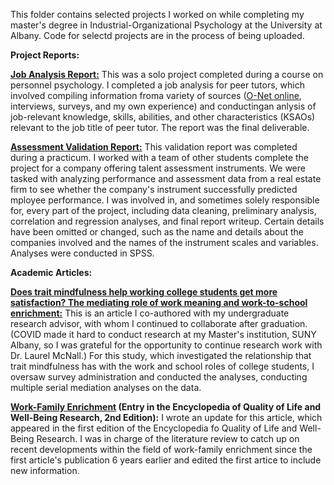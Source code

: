 This folder contains selected projects I worked on while completing my master's degree in Industrial-Organizational Psychology at the University at Albany. Code for selectd projects are in the process of being uploaded.

<b>Project Reports:</b>

<b><a href="https://livealbany-my.sharepoint.com/:w:/r/personal/mbennett3_albany_edu/_layouts/15/Doc.aspx?sourcedoc=%7BDFB5BE87-0282-4E8D-8BF0-847C65F118C2%7D&file=Job%20Analysis.docx&action=default&mobileredirect=true">Job Analysis Report:</b></a> This was a solo project completed during a course on personnel psychology. I completed a job analysis for peer tutors, which involved compiling information froma variety of sources (<a href="https://www.onetonline.org/">O-Net online</a>, interviews, surveys, and my own experience) and conductingan anlysis of job-relevant knowledge, skills, abilities, and other characteristics (KSAOs) relevant to the job title of peer tutor. The report was the final deliverable.

<b><a href="https://livealbany-my.sharepoint.com/:w:/r/personal/mbennett3_albany_edu/_layouts/15/Doc.aspx?sourcedoc=%7BF6ACDDE6-2DFD-4908-8713-BC0132CADB82%7D&file=Validation%20Report.docx&action=default&mobileredirect=true">Assessment Validation Report:</b></a> This validation report was completed during a practicum. I worked with a team of other students complete the project for a company offering talent assessment instruments. We were tasked with analyzing performance and assessment data from a real estate firm to see whether the company's instrument successfully predicted mployee performance. I was involved in, and sometimes solely responsible for, every part of the project, including data cleaning, preliminary analysis, correlation and regression analyses, and final report writeup. Certain details have been omitted or changed, such as the name and details about the companies involved and the names of the instrument scales and variables. Analyses were conducted in SPSS.

<b>Academic Articles:</b>

<b><a href="https://www.nationalwellbeingservice.org/volumes/volume-5-2021/volume-5-article-4/">Does trait mindfulness help working college students get more satisfaction? The mediating role of work meaning and work-to-school enrichment:</b></a> This is an article I co-authored with my undergraduate research advisor, with whom I continued to collaborate after graduation. (COVID made it hard to conduct research at my Master's institution, SUNY Albany, so I was grateful for the opportunity to continue research work with Dr. Laurel McNall.) For this study, which investigated the relationship that trait mindfulness has with the work and school roles of college students, I oversaw survey administration and conducted the analyses, conducting multiple serial mediation analyses on the data.

<b><a href="https://link.springer.com/referenceworkentry/10.1007%2F978-3-319-69909-7_4054-2">Work-Family Enrichment</a> (Entry in the Encyclopedia of Quality of Life and Well-Being Research, 2nd Edition):</b> I wrote an update for this article, which appeared in the first edition of the Encyclopedia fo Quality of Life and Well-Being Research. I was in charge of the literature review to catch up on recent developments within the field of work-family enrichment since the first article's publication 6 years earlier and edited the first artice to include new information.

